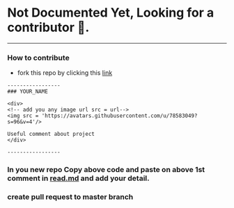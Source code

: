 # Not Documented Yet, Looking for a contributor 🦄.




<!--  paste above this line -->
----------------------------------------------

































### How to contribute

- fork this repo by clicking this [link](https://github.com/Zain-ul-din/LGU-Timetable/fork)

```
-----------------
### YOUR_NAME

<div>
<!-- add you any image url src = url-->
<img src = 'https://avatars.githubusercontent.com/u/78583049?s=96&v=4'/>

Useful comment about project
</div>

-----------------
```

### In you new repo Copy above code and paste on above 1st comment in [read.md](https://github.com/Zain-ul-din/LGU-Timetable/blob/master/README.md) and add your detail.

### create pull request to master branch

